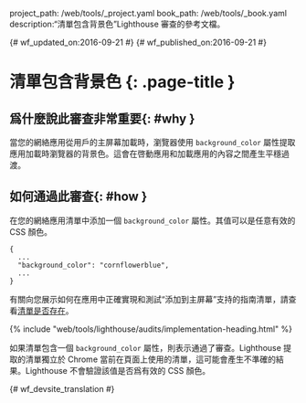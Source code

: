 project_path: /web/tools/_project.yaml
book_path: /web/tools/_book.yaml
description:“清單包含背景色”Lighthouse 審查的參考文檔。

{# wf_updated_on:2016-09-21 #}
{# wf_published_on:2016-09-21 #}

# 清單包含背景色 {: .page-title }

## 爲什麼說此審查非常重要{: #why }

當您的網絡應用從用戶的主屏幕加載時，瀏覽器使用 `background_color` 屬性提取應用加載時瀏覽器的背景色。這會在啓動應用和加載應用的內容之間產生平穩過渡。


## 如何通過此審查{: #how }

在您的網絡應用清單中添加一個 `background_color` 屬性。其值可以是任意有效的 CSS 顏色。


    {
      ...
      "background_color": "cornflowerblue",
      ...
    }

有關向您展示如何在應用中正確實現和測試“添加到主屏幕”支持的指南清單，請查看[清單是否存在](manifest-exists#how)。



{% include "web/tools/lighthouse/audits/implementation-heading.html" %}

如果清單包含一個 `background_color` 屬性，則表示通過了審查。Lighthouse 提取的清單獨立於 Chrome 當前在頁面上使用的清單，這可能會產生不準確的結果。Lighthouse 不會驗證該值是否爲有效的 CSS 顏色。



{# wf_devsite_translation #}
